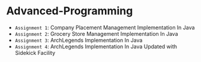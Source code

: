 # Advanced-Programming

- `Assignment 1`: Company Placement Management Implementation In Java
- `Assignment 2`: Grocery Store Management Implementation In Java
- `Assignment 3`: ArchLegends Implementation In Java
- `Assignment 4`: ArchLegends Implementation In Java Updated with Sidekick Facility
